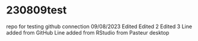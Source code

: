 # 230809test
repo for testing github connection 09/08/2023
Edited
Edited 2
Edited 3
Line added from GitHub
Line added from RStudio from Pasteur desktop
